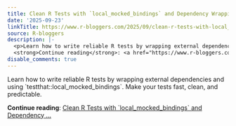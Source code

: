 ```yaml
---
title: Clean R Tests with `local_mocked_bindings` and Dependency Wrapping
date: '2025-09-23'
linkTitle: https://www.r-bloggers.com/2025/09/clean-r-tests-with-local_mocked_bindings-and-dependency-wrapping/
source: R-bloggers
description: |-
  <p>Learn how to write reliable R tests by wrapping external dependencies and using `testthat::local_mocked_bindings`. Make your tests fast, clean, and predictable.</p>
  <strong>Continue reading</strong>: <a href="https://www.r-bloggers.com/2025/09/clean-r-tests-with-local_mocked_bindings-and-dependency-wrapping/">Clean R Tests with `local_mocked_bindings` and Dependency ...
disable_comments: true
---
```

<p>Learn how to write reliable R tests by wrapping external dependencies and using `testthat::local_mocked_bindings`. Make your tests fast, clean, and predictable.</p>
<strong>Continue reading</strong>: <a href="https://www.r-bloggers.com/2025/09/clean-r-tests-with-local_mocked_bindings-and-dependency-wrapping/">Clean R Tests with `local_mocked_bindings` and Dependency ...